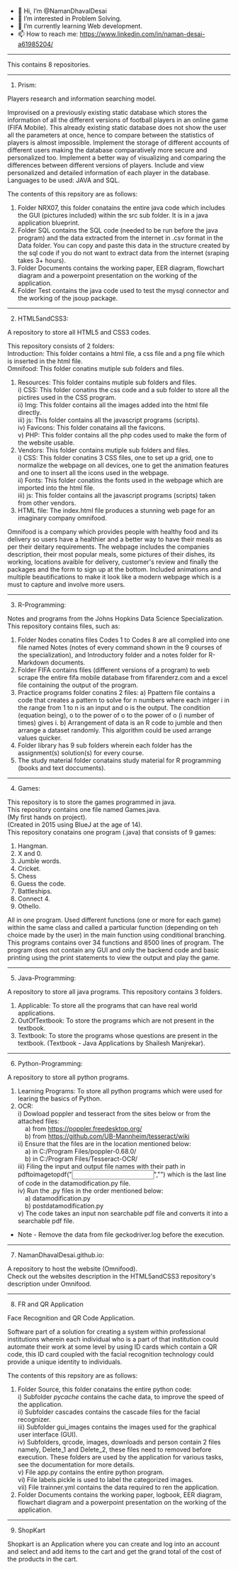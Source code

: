 - 👋 Hi, I’m @NamanDhavalDesai
- 👀 I’m interested in Problem Solving.
- 🌱 I’m currently learning Web development.
- 📫 How to reach me: https://www.linkedin.com/in/naman-desai-a61985204/

--------------------------------------------------------------------------------------------------------------------------------------------------------------------------------

This contains 8 repositories.

--------------------------------------------------------------------------------------------------------------------------------------------------------------------------------

1) Prism:

Players research and information searching model.

Improvised on a previously existing static database which stores the information of all the different versions of football players in an online game (FIFA Mobile). This already existing static database does not show the user all the parameters at once, hence to compare between the statistics of players is almost impossible. Implement the storage of different accounts of different users making the database comparatively more secure and personalized too. Implement a better way of visualizing and comparing the differences between different versions of players. Include and view personalized and detailed information of each player in the database. 
Languages to be used: JAVA and SQL. 

The contents of this repsitory are as follows:
1) Folder NRX07, this folder conatains the entire java code which includes the GUI (pictures included) within the src sub folder. It is in a java application blueprint.
2) Folder SQL contains the SQL code (needed to be run before the java program) and the data extracted from the internet in .csv format in the Data folder. You can copy and paste this data in the structure created by the sql code if you do not want to extract data from the internet (sraping takes 3+ hours).
3) Folder Documents contains the working paper, EER diagram, flowchart diagram and a powerpoint presentation on the working of the application.
4) Folder Test contains the java code used to test the mysql connector and the working of the jsoup package.

--------------------------------------------------------------------------------------------------------------------------------------------------------------------------------

2) HTML5andCSS3:

A repository to store all HTML5 and CSS3 codes.

This repository consists of 2 folders:  
Introduction: This folder contains a html file, a css file and a png file which is inserted in the html file.  
Omnifood: This folder conatins mutiple sub folders and files. 
1. Resources: This folder contains mutiple sub folders and files.  
  i) CSS: This folder conatins the css code and a sub folder to store all the pictires used in the CSS program.  
  ii) Img: This folder contains all the images added into the html file directly.  
  iii) js: This folder contains all the javascript programs (scripts).  
  iv) Favicons: This folder conatains all the favicons.  
  v) PHP: This folder contains all the php codes used to make the form of the website usable.  
2. Vendors: This folder contains mutiple sub folders and files.   
  i) CSS: This folder conatins 3 CSS files, one to set up a grid, one to normalize the webpage on all devices, one to get the animation features and one to insert all the icons used in the webpage.  
  ii) Fonts: This folder conatins the fonts used in the webpage which are imported into the html file.  
  iii) js: This folder contains all the javascript programs (scripts) taken from other vendors.
3. HTML file: The index.html file produces a stunning web page for an imaginary company omnifood.   

Omnifood is a company which provides people with healthy food and its delivery so users  have a healthier and a better way to have their meals as per their deitary requirements. The webpage includes the companies description, their most popular meals, some pictures of their dishes, its working, locations avaible for delivery, customer's review and finally the packages and the form to sign up at the bottom. Included animations and multiple beautifications to make it look like a modern webpage which is a must to capture and involve more users.  

--------------------------------------------------------------------------------------------------------------------------------------------------------------------------------

3) R-Programming:

Notes and programs from the Johns Hopkins Data Science Specialization.
This repository contains files, such as:
1) Folder Nodes conatins files Codes 1 to Codes 8 are all complied into one file named Notes (notes of every command shown in the 9 courses of the specialization), and Introductory folder and a notes folder for R-Markdown documents.
2) Folder FIFA contains files (different versions of a program) to web scrape the entire fifa mobile database from fifarenderz.com and a excel file containing the output of the program.
3) Practice programs folder conatins 2 files:
a) Ppattern file contains a code that creates a pattern to solve for n numbers where each intger i in the range from 1 to n is an input and o is the output. The condition (equation being), o to the power of o to the power of o (i number of times) gives i. 
b) Arrangement of data is an R code to jumble and then arrange a dataset randomly. This algorithm could be used arrange values quicker.
5) Folder library has 9 sub folders wherein each folder has the assignment(s) solution(s) for every course.
6) The study material folder conatains study material for R programming (books and text doccuments).

--------------------------------------------------------------------------------------------------------------------------------------------------------------------------------

4) Games:

This repository is to store the games programmed in java.  
This repository contains one file named Games.java.  
(My first hands on project).  
(Created in 2015 using BlueJ at the age of 14).  
This repository conatains one program (.java) that consists of 9 games:   
1) Hangman.
2) X and 0.
3) Jumble words.
4) Cricket.
5) Chess
6) Guess the code.
7) Battleships.
8) Connect 4.
9) Othello.

All in one program. Used different functions (one or more for each game) within the same class and called a particular function (depending on teh choice made by the user) in the main function using conditional branching. This programs contains over 34 functions and 8500 lines of program. The program does not contain any GUI and only the backend code and basic printing using the print statements to view the output and play the game.

--------------------------------------------------------------------------------------------------------------------------------------------------------------------------------

5) Java-Programming:

A repository to store all java programs. 
This repository contains 3 folders.
1) Applicable: To store all the programs that can have real world applications.
2) OutOfTextbook: To store the programs which are not present in the textbook.
3) Textbook: To store the programs whose questions are present in the textbook. (Textbook - Java Applications by Shailesh Manjrekar).

--------------------------------------------------------------------------------------------------------------------------------------------------------------------------------

6) Python-Programming:

A repository to store all python programs.
1) Learning Programs: To store all python programs which were used for learing the basics of Python.  
2) OCR:  
  i) Dowload poppler and tesseract from the sites below or from the attached files:  
&nbsp;&nbsp;&nbsp;&nbsp;a) from https://poppler.freedesktop.org/  
&nbsp;&nbsp;&nbsp;&nbsp;b) from https://github.com/UB-Mannheim/tesseract/wiki  
  ii) Ensure that the files are in the location mentioned below:  
&nbsp;&nbsp;&nbsp;&nbsp;a) in C:/Program Files/poppler-0.68.0/  
&nbsp;&nbsp;&nbsp;&nbsp;b) in C:/Program Files/Tesseract-OCR/  
  iii) Filing the input and output file names with their path in pdftoimagetopdf("<input file with entire path>","<output new file with entire path>") which is the last line of code in the datamodification.py file.  
  iv) Run the .py files in the order mentioned below:  
&nbsp;&nbsp;&nbsp;&nbsp;a) datamodification.py  
&nbsp;&nbsp;&nbsp;&nbsp;b) postdatamodification.py  
  v) The code takes an input non searchable pdf file and converts it into a searchable pdf file.  
* Note - Remove the data from file geckodriver.log before the execution.  

--------------------------------------------------------------------------------------------------------------------------------------------------------------------------------

7) NamanDhavalDesai.github.io:

A repository to host the website (Omnifood).  
Check out the websites description in the HTML5andCSS3 repository's description under Omnifood.

--------------------------------------------------------------------------------------------------------------------------------------------------------------------------------

8) FR and QR Application

Face Recognition and QR Code Application.

Software part of a solution for creating a system within professional institutions wherein each individual who is a part of that institution could automate their work at some level by using ID cards which contain a QR code, this ID card coupled with the facial recognition technology could provide a unique identity to individuals.

The contents of this repsitory are as follows:
1) Folder Source, this folder conatains the entire python code:  
  i) Subfolder _pycache_ contains the cache data, to improve the speed of the application.  
  ii) Subfolder cascades contains the cascade files for the facial recognizer.  
  iii) Subfolder gui_images contains the images used for the graphical user interface (GUI).  
  iv) Subfolders, qrcode, images, downloads and person contain 2 files namely, Delete_1 and Delete_2, these files need to removed before execution. These folders are used by the application for various tasks, see the documentation for more details.  
  v) File app.py contains the entire python program.  
  vi) File labels.pickle is used to label the categorized images.  
  vii) File trainner.yml contains the data required to ren the application.  
2) Folder Documents contains the working paper, logbook, EER diagram, flowchart diagram and a powerpoint presentation on the working of the application.  

--------------------------------------------------------------------------------------------------------------------------------------------------------------------------------

9) ShopKart

Shopkart is an Application where you can create and log into an account and select and add items to the cart and get the grand total of the cost of the products in the cart.
